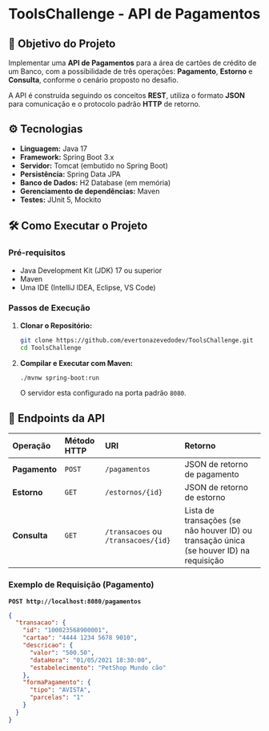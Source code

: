 # ToolsChallenge - API de Pagamentos

## 📄 Objetivo do Projeto

Implementar uma **API de Pagamentos** para a área de cartões de crédito de um Banco, com a possibilidade de três operações: **Pagamento**, **Estorno** e **Consulta**, conforme o cenário proposto no desafio. 

A API é construída seguindo os conceitos **REST**, utiliza o formato **JSON** para comunicação e o protocolo padrão **HTTP** de retorno.

## ⚙️ Tecnologias

* **Linguagem:** Java 17
* **Framework:** Spring Boot 3.x
* **Servidor:** Tomcat (embutido no Spring Boot)
* **Persistência:** Spring Data JPA
* **Banco de Dados:** H2 Database (em memória)
* **Gerenciamento de dependências:** Maven
* **Testes:** JUnit 5, Mockito

## 🛠️ Como Executar o Projeto

### Pré-requisitos

* Java Development Kit (JDK) 17 ou superior
* Maven
* Uma IDE (IntelliJ IDEA, Eclipse, VS Code)

### Passos de Execução

1.  **Clonar o Repositório:**
    ```bash
    git clone https://github.com/evertonazevedodev/ToolsChallenge.git
    cd ToolsChallenge
    ```

2.  **Compilar e Executar com Maven:**
    ```bash
    ./mvnw spring-boot:run
    ```
    O servidor esta configurado na porta padrão `8080`.

## 📌 Endpoints da API

| Operação | Método HTTP | URI | Retorno |
| :--- | :--- | :--- | :--- |
| **Pagamento** | `POST` | `/pagamentos` | JSON de retorno de pagamento |
| **Estorno** | `GET` | `/estornos/{id}` | JSON de retorno de estorno |
| **Consulta** | `GET` | `/transacoes` ou `/transacoes/{id}` | Lista de transações (se não houver ID) ou transação única (se houver ID) na requisição |

### Exemplo de Requisição (Pagamento)

**`POST http://localhost:8080/pagamentos`**

```json
{
  "transacao": {
    "id": "100023568900001",
    "cartao": "4444 1234 5678 9010",
    "descricao": {
      "valor": "500.50",
      "dataHora": "01/05/2021 18:30:00",
      "estabelecimento": "PetShop Mundo cão"
    },
    "formaPagamento": {
      "tipo": "AVISTA",
      "parcelas": "1"
    }
  }
}

